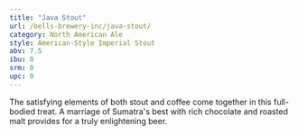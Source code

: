```yaml
---
title: "Java Stout"
url: /bells-brewery-inc/java-stout/
category: North American Ale
style: American-Style Imperial Stout
abv: 7.5
ibu: 0
srm: 0
upc: 0
---
```

The satisfying elements of both stout and coffee come together in this full-bodied treat. A marriage of Sumatra's best with rich chocolate and roasted malt provides for a truly enlightening beer.
